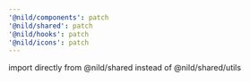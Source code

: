 ```yaml
---
'@nild/components': patch
'@nild/shared': patch
'@nild/hooks': patch
'@nild/icons': patch
---
```


import directly from @nild/shared instead of @nild/shared/utils
